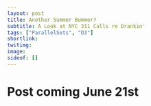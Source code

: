 ```yaml
---
layout: post
title: Another Summer Bummer?
subtitle: A Look at NYC 311 Calls re Drankin'
tags: ["ParallelSets", "D3"]
shortlink: 
twitimg: 
image: 
sideof: []
---
```


# Post coming June 21st

